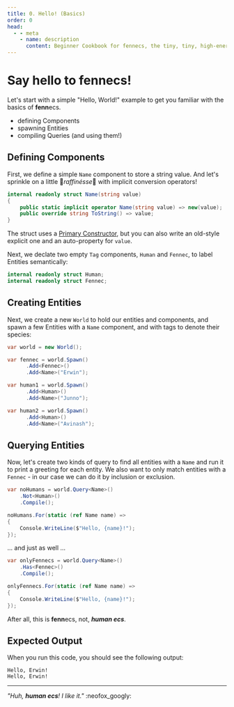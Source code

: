 ```yaml
---
title: 0. Hello! (Basics)
order: 0
head:
  - - meta
    - name: description 
      content: Beginner Cookbook for fennecs, the tiny, tiny, high-energy Entity-Component System
---
```


# Say hello to **fenn**ecs!

Let's start with a simple "Hello, World!" example to get you familiar with the basics of **fenn**ecs.

* defining Components
* spawning Entities
* compiling Queries (and using them!)


## Defining Components

First, we define a simple `Name` component to store a string value. And let's sprinkle on a little 💫*raffinésse*💫 with implicit conversion operators! 

```csharp
internal readonly struct Name(string value)
{
    public static implicit operator Name(string value) => new(value);
    public override string ToString() => value;
}
```

The struct uses a [Primary Constructor](https://learn.microsoft.com/en-us/dotnet/csharp/whats-new/tutorials/primary-constructors), but you can also write an old-style explicit one and an auto-property for `value`.

Next, we declate two empty `Tag` components, `Human` and `Fennec`, to label Entities semantically:

```csharp
internal readonly struct Human;
internal readonly struct Fennec;
```

## Creating Entities

Next, we create a new `World` to hold our entities and components, and spawn a few Entities with a `Name` component, and with tags to denote their species:

```csharp
var world = new World();

var fennec = world.Spawn()
      .Add<Fennec>()
      .Add<Name>("Erwin");

var human1 = world.Spawn()
      .Add<Human>()
      .Add<Name>("Junno");

var human2 = world.Spawn()
      .Add<Human>()
      .Add<Name>("Avinash");
```

## Querying Entities

Now, let's create two kinds of query to find all entities with a `Name` and run it to print a greeting for each entity. We also want to only match entities with a `Fennec` - in our case we can do it by inclusion or exclusion.

```csharp
var noHumans = world.Query<Name>()
    .Not<Human>()
    .Compile();

noHumans.For(static (ref Name name) =>
{
    Console.WriteLine($"Hello, {name}!");
});
```
... and just as well ...

```csharp
var onlyFennecs = world.Query<Name>()
    .Has<Fennec>()
    .Compile();

onlyFennecs.For(static (ref Name name) =>
{
    Console.WriteLine($"Hello, {name}!");
});

```

After all, this is **fenn**ecs, not, ***human ecs***.


## Expected Output

When you run this code, you should see the following output:

```
Hello, Erwin!
Hello, Erwin!
```
----------

*"Huh, **human ecs**! I like it."* :neofox_googly: 
